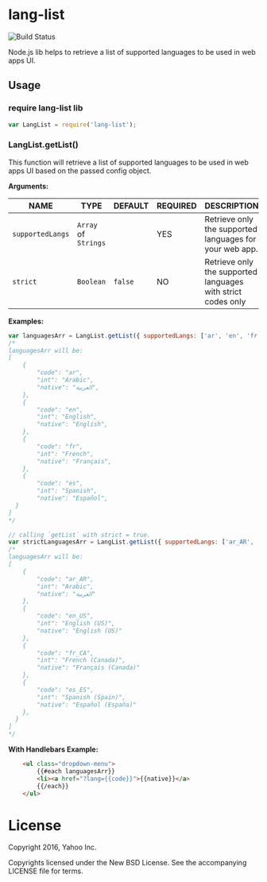 # lang-list
![Build Status](https://github.com/shadiabuhilal/lang-list/actions/workflows/push-workflows.yml/badge.svg)


Node.js lib helps to retrieve a list of supported languages to be used in web apps UI.


## Usage

### require lang-list lib
```js
var LangList = require('lang-list');
```


### LangList.getList()
This function will retrieve a list of supported languages to be used in web apps UI based on the passed config object.

__Arguments:__


|     NAME       |        TYPE          | DEFAULT | REQUIRED | DESCRIPTION                                                  |
|----------------|----------------------|---------|----------|--------------------------------------------------------------|
| `supportedLangs` | `Array` of `Strings` |         |    YES   | Retrieve only the supported languages for your web app.      |
| `strict`         | `Boolean`            | `false` |     NO   | Retrieve only the supported languages with strict codes only |


__Examples:__

```js 
var languagesArr = LangList.getList({ supportedLangs: ['ar', 'en', 'fr', 'es'] });
/*
languagesArr will be: 
[
    {
        "code": "ar",
        "int": "Arabic",
        "native": "العربية",
    },
    {
        "code": "en",
        "int": "English",
        "native": "English",
    },
    {
        "code": "fr",
        "int": "French",
        "native": "Français",
    },
    {
        "code": "es",
        "int": "Spanish",
        "native": "Español",
  }
]
*/
```

```js
// calling `getList` with strict = true.
var strictLanguagesArr = LangList.getList({ supportedLangs: ['ar_AR', 'en_US', 'fr_CA', 'es_ES'], strict: true );
/*
languagesArr will be: 
[
    {
        "code": "ar_AR",
        "int": "Arabic",
        "native": "العربية"
    },
    {
        "code": "en_US",
        "int": "English (US)",
        "native": "English (US)"
    },
    {
        "code": "fr_CA",
        "int": "French (Canada)",
        "native": "Français (Canada)"
    },
    {
        "code": "es_ES",
        "int": "Spanish (Spain)",
        "native": "Español (España)"
    },
  }
]
*/
```

__With Handlebars Example:__
```html
    <ul class="dropdown-menu">
        {{#each languagesArr}}
        <li><a href="?lang={{code}}">{{native}}</a>
        {{/each}}
    </ul>
```

# License

Copyright 2016, Yahoo Inc.

Copyrights licensed under the New BSD License. See the accompanying LICENSE file for terms.
